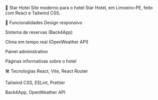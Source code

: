 🌟 Star Hotel
Site moderno para o hotel Star Hotel, em Limoeiro-PE, feito com React e Tailwind CSS.

🚀 Funcionalidades
Design responsivo

Sistema de reservas (Back4App)

Clima em tempo real (OpenWeather API)

Painel administrativo

Páginas informativas sobre o hotel

🛠️ Tecnologias
React, Vite, React Router

Tailwind CSS, ESLint, Prettier

Back4App, OpenWeather API
